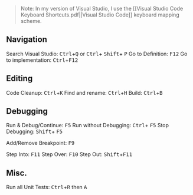 >Note: In my version of Visual Studio, I use the [[Visual Studio Code Keyboard Shortcuts.pdf||Visual Studio Code]] keyboard mapping scheme.
## Navigation
Search Visual Studio: <kbd>Ctrl</kbd>+<kbd>Q</kbd> or <kbd>Ctrl</kbd>+ <kbd>Shift</kbd>+ <kbd>P</kbd>
Go to Definition: <kbd>F12</kbd>
Go to implementation: <kbd>Ctrl</kbd>+<kbd>F12</kbd>

## Editing
Code Cleanup: <kbd>Ctrl</kbd>+<kbd>K</kbd>
Find and rename: <kbd>Ctrl</kbd>+<kbd>H</kbd>
Build: <kbd>Ctrl</kbd>+<kbd>B</kbd>
## Debugging
Run & Debug/Continue: <kbd>F5</kbd>
Run without Debugging: <kbd>Ctrl</kbd>+ <kbd>F5</kbd>
Stop Debugging: <kbd>Shift</kbd>+ <kbd>F5</kbd>

Add/Remove Breakpoint: <kbd>F9</kbd>

Step Into: <kbd>F11</kbd>
Step Over: <kbd>F10</kbd>
Step Out: <kbd>Shift</kbd>+<kbd>F11</kbd>
## Misc.
 Run all Unit Tests: <kbd>Ctrl</kbd>+<kbd>R</kbd> then <kbd>A</kbd>